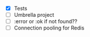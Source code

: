  - [x] Tests
 - [ ] Umbrella project
 - [ ] :error or :ok if not found??
 - [ ] Connection pooling for Redis
